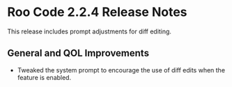 # Roo Code 2.2.4 Release Notes

This release includes prompt adjustments for diff editing.

## General and QOL Improvements

*   Tweaked the system prompt to encourage the use of diff edits when the feature is enabled.